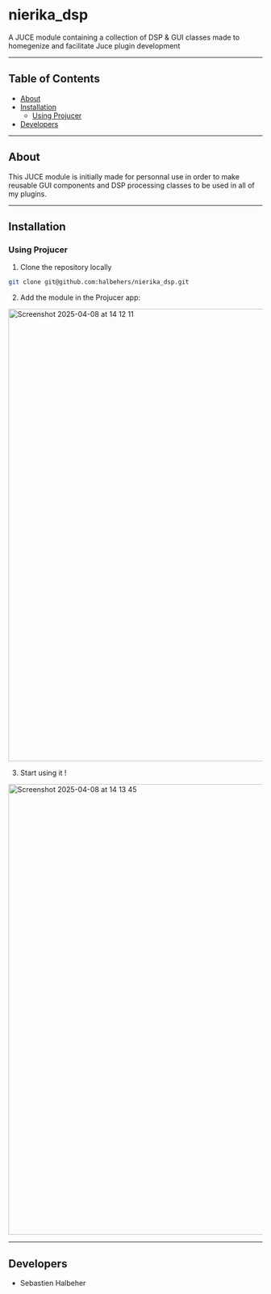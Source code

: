 # nierika_dsp

A JUCE module containing a collection of DSP &amp; GUI classes made to homegenize and facilitate Juce plugin development

---

## Table of Contents

- [About](#about)
- [Installation](#installation)
  - [Using Projucer](#using-projucer)
- [Developers](#developers)

---

## About

This JUCE module is initially made for personnal use in order to make reusable GUI components and DSP processing classes to be used in all of my plugins.

---

## Installation

### Using Projucer

1. Clone the repository locally
```bash
git clone git@github.com:halbehers/nierika_dsp.git
```

2. Add the module in the Projucer app:
<img width="896" alt="Screenshot 2025-04-08 at 14 12 11" src="https://github.com/user-attachments/assets/85a46d77-a872-47b7-ac43-5f47a4e2fc05" />

3. Start using it !
<img width="892" alt="Screenshot 2025-04-08 at 14 13 45" src="https://github.com/user-attachments/assets/a9a5efda-7401-41c6-ab8f-505cf325f38f" />

---

## Developers

- Sebastien Halbeher
